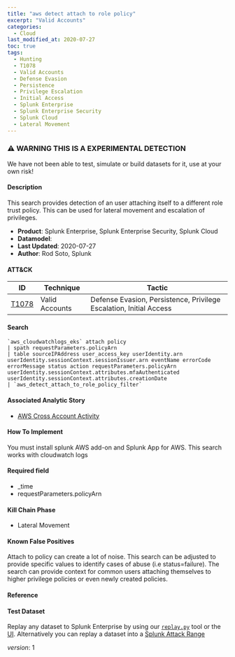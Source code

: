 ```yaml
---
title: "aws detect attach to role policy"
excerpt: "Valid Accounts"
categories:
  - Cloud
last_modified_at: 2020-07-27
toc: true
tags:
  - Hunting
  - T1078
  - Valid Accounts
  - Defense Evasion
  - Persistence
  - Privilege Escalation
  - Initial Access
  - Splunk Enterprise
  - Splunk Enterprise Security
  - Splunk Cloud
  - Lateral Movement
---
```


### ⚠️ WARNING THIS IS A EXPERIMENTAL DETECTION
We have not been able to test, simulate or build datasets for it, use at your own risk!


#### Description

This search provides detection of an user attaching itself to a different role trust policy. This can be used for lateral movement and escalation of privileges.

- **Product**: Splunk Enterprise, Splunk Enterprise Security, Splunk Cloud
- **Datamodel**: 
- **Last Updated**: 2020-07-27
- **Author**: Rod Soto, Splunk


#### ATT&CK

| ID          | Technique   | Tactic       |
| ----------- | ----------- |--------------|
| [T1078](https://attack.mitre.org/techniques/T1078/) | Valid Accounts | Defense Evasion, Persistence, Privilege Escalation, Initial Access |


#### Search

```
`aws_cloudwatchlogs_eks` attach policy
| spath requestParameters.policyArn 
| table sourceIPAddress user_access_key userIdentity.arn userIdentity.sessionContext.sessionIssuer.arn eventName errorCode errorMessage status action requestParameters.policyArn userIdentity.sessionContext.attributes.mfaAuthenticated userIdentity.sessionContext.attributes.creationDate  
| `aws_detect_attach_to_role_policy_filter`
```

#### Associated Analytic Story
* [AWS Cross Account Activity](_stories/aws_cross_account_activity)


#### How To Implement
You must install splunk AWS add-on and Splunk App for AWS. This search works with cloudwatch logs

#### Required field
* _time
* requestParameters.policyArn


#### Kill Chain Phase
* Lateral Movement


#### Known False Positives
Attach to policy can create a lot of noise. This search can be adjusted to provide specific values to identify cases of abuse (i.e status=failure). The search can provide context for common users attaching themselves to higher privilege policies or even newly created policies.




#### Reference


#### Test Dataset
Replay any dataset to Splunk Enterprise by using our [`replay.py`](https://github.com/splunk/attack_data#using-replaypy) tool or the [UI](https://github.com/splunk/attack_data#using-ui).
Alternatively you can replay a dataset into a [Splunk Attack Range](https://github.com/splunk/attack_range#replay-dumps-into-attack-range-splunk-server)



_version_: 1